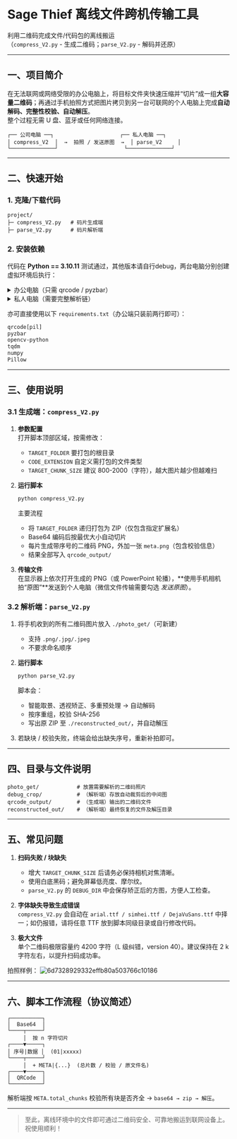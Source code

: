 # Sage Thief 离线文件跨机传输工具  

利用二维码完成文件/代码包的离线搬运  
（`compress_V2.py` - 生成二维码；`parse_V2.py` - 解码并还原）

---

## 一、项目简介
在无法联网或网络受限的办公电脑上，将目标文件夹快速压缩并“切片”成一组**大容量二维码**；再通过手机拍照方式把图片拷贝到另一台可联网的个人电脑上完成**自动解码、完整性校验、自动解压**。  
整个过程无需 U 盘、蓝牙或任何网络连接。

```
┌── 公司电脑 ──┐                     ┌── 私人电脑 ──┐
│ compress_V2  │  →  拍照 / 发送原图  →  │ parse_V2     │
└──────────────┘                     └──────────────┘
```

---

## 二、快速开始

### 1. 克隆/下载代码
```
project/
├─ compress_V2.py   # 码片生成端
├─ parse_V2.py      # 码片解析端
```

### 2. 安装依赖  
代码在 **Python == 3.10.11** 测试通过，其他版本请自行debug，两台电脑分别创建虚拟环境后执行：

<details>
<summary>办公电脑（只需 qrcode / pyzbar）</summary>

```bash
# 推荐清华镜像，规避公司源限制
pip install "qrcode[pil]" pyzbar \
    -i http://pypi.tuna.tsinghua.edu.cn/simple \
    --trusted-host pypi.tuna.tsinghua.edu.cn
```
</details>

<details>
<summary>私人电脑（需要完整解析链）</summary>

```bash
pip install "qrcode[pil]" pyzbar opencv-python tqdm pillow numpy
```
</details>

亦可直接使用以下 `requirements.txt`（办公端只装前两行即可）：

```txt
qrcode[pil]
pyzbar
opencv-python
tqdm
numpy
Pillow
```

---

## 三、使用说明

### 3.1 生成端：`compress_V2.py`

1. **参数配置**  
   打开脚本顶部区域，按需修改：
   
   * `TARGET_FOLDER`   要打包的根目录  
   * `CODE_EXTENSION`   自定义需打包的文件类型  
   * `TARGET_CHUNK_SIZE` 建议 800-2000（字符），越大图片越少但越难扫

2. **运行脚本**
   ```bash
   python compress_V2.py
   ```
   主要流程  
   * 将 `TARGET_FOLDER` 递归打包为 ZIP（仅包含指定扩展名）  
   * Base64 编码后按最优大小自动切片  
   * 每片生成带序号的二维码 PNG，外加一张 `meta.png`（包含校验信息）  
   * 结果全部写入 `qrcode_output/`

3. **传输文件**  
   在显示器上依次打开生成的 PNG（或 PowerPoint 轮播），**使用手机相机拍“原图”**发送到个人电脑（微信文件传输需要勾选 *发送原图*）。

### 3.2 解析端：`parse_V2.py`

1. 将手机收到的所有二维码图片放入 `./photo_get/`（可新建）  
   * 支持 `.png/.jpg/.jpeg`  
   * 不要求命名顺序

2. **运行脚本**
   ```bash
   python parse_V2.py
   ```
   脚本会：
   * 智能取景、透视矫正、多重预处理 → 自动解码  
   * 按序重组，校验 SHA-256  
   * 写出原 ZIP 至 `./reconstructed_out/`，并自动解压

3. 若缺块 / 校验失败，终端会给出缺失序号，重新补拍即可。

---

## 四、目录与文件说明

```
photo_get/            # 放置需要解析的二维码照片
debug_crop/           # （解析端）存放自动裁剪后的中间图
qrcode_output/        # （生成端）输出的二维码文件
reconstructed_out/    # （解析端）最终恢复的文件及解压目录
```

---

## 五、常见问题

1. **扫码失败 / 块缺失**  
   - 增大 `TARGET_CHUNK_SIZE` 后请务必保持相机对焦清晰。  
   - 使用白底黑码；避免屏幕低亮度、摩尔纹。  
   - `parse_V2.py` 的 `DEBUG_DIR` 中会保存矫正后的方图，方便人工检查。

2. **字体缺失导致生成错误**  
   `compress_V2.py` 会自动在 `arial.ttf / simhei.ttf / DejaVuSans.ttf` 中择一；如仍报错，请将任意 TTF 放到脚本同级目录或自行修改代码。

3. **极大文件**  
   单个二维码极限容量约 4200 字符（L 级纠错，version 40）。建议保持在 2 k 字符左右，以提升扫码成功率。

拍照样例：
![6d7328929332effb80a503766c10186](https://github.com/user-attachments/assets/f521415a-5d9a-448e-9a3a-5bf2f73616ca)

---

## 六、脚本工作流程（协议简述）

```
┌──────────┐
│  Base64  │
└────┬─────┘
     │  按 n 字符切片
┌────▼─────┐
│ 序号|数据 │  (01|xxxxx)
└────┬─────┘
     │  + META|{...}  (总片数 / 校验 / 原文件名)
┌────▼─────┐
│  QRCode  │
└──────────┘
```

解析端按 `META.total_chunks` 校验所有块是否齐全 → `base64 → zip → 解压`。

---

> 至此，离线环境中的文件即可通过二维码安全、可靠地搬运到联网设备上。祝使用顺利！
